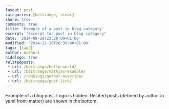 ```yaml
---
layout: post
categories: [beitraege, views]
share: true
comments: true
title: 'Example of a post in blog category'
excerpt: "Excerpt for post in blog category"
date: '2014-09-28T23:20:00+01:00'
modified: '2014-11-16T20:39:00+01:00'
tags: [tag2]
author: Author1
hidelogo: true
relatedposts:
 - url: /beitraege/hello-world/
 - url: /beitraege/mathjax-example/
 - url: /rankings/author-override/
 - url: /beitraege/post-link/ 
---
```

Example of  a blog post. Logo is hidden. Related posts (defined by author in yaml front-matter) are shown in the bottom.